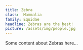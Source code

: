 ```yaml
---
title: Zebra
class: 	Mammalia
family: Equidae
headline: Zebras are the best!
picture: /assets/img/people.jpg
---
```


Some content about Zebras here...